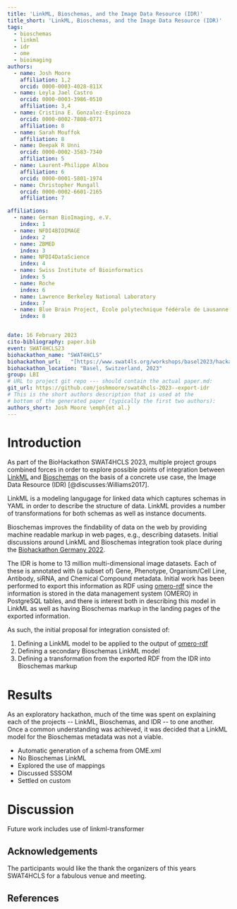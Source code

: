 ```yaml
---
title: 'LinkML, Bioschemas, and the Image Data Resource (IDR)'
title_short: 'LinkML, Bioschemas, and the Image Data Resource (IDR)'
tags:
  - bioschemas
  - linkml
  - idr
  - ome
  - bioimaging
authors:
  - name: Josh Moore
    affiliation: 1,2
    orcid: 0000-0003-4028-811X
  - name: Leyla Jael Castro
    orcid: 0000-0003-3986-0510
    affiliation: 3,4
  - name: Cristina E. Gonzalez-Espinoza
    orcid: 0000-0002-7808-0771
    affiliation: 8
  - name: Sarah Mouffok
    affiliation: 8
  - name: Deepak R Unni
    orcid: 0000-0002-3583-7340
    affiliation: 5
  - name: Laurent-Philippe Albou
    affiliation: 6
    orcid: 0000-0001-5801-1974
  - name: Christopher Mungall
    orcid: 0000-0002-6601-2165
    affiliation: 7

affiliations:
  - name: German BioImaging, e.V.
    index: 1
  - name: NFDI4BIOIMAGE
    index: 2
  - name: ZBMED
    index: 3
  - name: NFDI4DataScience
    index: 4
  - name: Swiss Institute of Bioinformatics
    index: 5
  - name: Roche
    index: 6
  - name: Lawrence Berkeley National Laboratory
    index: 7
  - name: Blue Brain Project, École polytechnique fédérale de Lausanne (EPFL)
    index: 8


date: 16 February 2023
cito-bibliography: paper.bib
event: SWAT4HCLS23
biohackathon_name: "SWAT4HCLS"
biohackathon_url:   "[https://www.swat4ls.org/workshops/basel2023/hackathon/](https://www.swat4ls.org/workshops/basel2023/hackathon/)"
biohackathon_location: "Basel, Switzerland, 2023"
group: LBI
# URL to project git repo --- should contain the actual paper.md:
git_url: https://github.com/joshmoore/swat4hcls-2023--export-idr
# This is the short authors description that is used at the
# bottom of the generated paper (typically the first two authors):
authors_short: Josh Moore \emph{et al.}
---
```


# Introduction

As part of the BioHackathon SWAT4HCLS 2023, multiple project groups combined
forces in order to explore possible points of integration between
[LinkML](https://linkml.org) and [Bioschemas](https://bioschemas.org/) on the
basis of a concrete use case, the Image Data Resource (IDR)
[@discusses:Williams2017].

LinkML is a modeling langugage for linked data which captures schemas in YAML
in order to describe the structure of data. LinkML provides a number of
transformations for both schemas as well as instance documents.

Bioschemas improves the findability of data on the web by providing machine
readable markup in web pages, e.g., describing datasets. Initial discussions
around LinkML and Bioschemas integration took place during the
[Biohackathon Germany 2022](https://www.denbi.de/de-nbi-events/1454-biohackathon-germany).

The IDR is home to 13 million multi-dimensional image datasets. Each of these
is annotated with (a subset of) Gene, Phenotype, Organism/Cell Line, Antibody,
siRNA, and Chemical Compound metadata. Initial work has been performed to
export this information as RDF using
[omero-rdf](https://pypi.org/project/omero-rdf) since the information is stored
in the data management system (OMERO) in PostgreSQL tables, and there is interest
both in describing this model in LinkML as well as having Bioschemas markup in
the landing pages of the exported information.

As such, the initial proposal for integration consisted of:

1. Defining a LinkML model to be applied to the output of [omero-rdf](https://pypi.org/project/omero-rdf)
2. Defining a secondary Bioschemas LinkML model
3. Defining a transformation from the exported RDF from the IDR into Bioschemas markup 

# Results

As an exploratory hackathon, much of the time was spent on explaining each of the
projects -- LinkML, Bioschemas, and IDR -- to one another. Once a common understanding
was achieved, it was decided that a LinkML model for the Bioschemas metadata was not
a viable.



* Automatic generation of a schema from OME.xml
* No Bioschemas LinkML
* Explored the use of mappings
* Discussed SSSOM
* Settled on custom

# Discussion

Future work includes use of linkml-transformer


## Acknowledgements

The participants would like the thank the organizers of this years SWAT4HCLS for a fabulous venue and meeting.

## References
